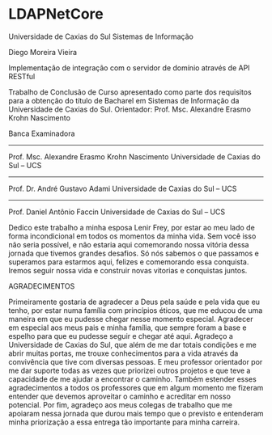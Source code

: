 # LDAPNetCore

Universidade de Caxias do Sul
Sistemas de Informação

Diego Moreira Vieira

Implementação de integração com o servidor de domínio através de API RESTful

Trabalho de Conclusão de Curso apresentado como parte dos requisitos para a obtenção do título de Bacharel em Sistemas de Informação da Universidade de Caxias do Sul.
Orientador: Prof. Msc. Alexandre Erasmo Krohn Nascimento

Banca Examinadora

_________________________________________________
Prof. Msc. Alexandre Erasmo Krohn Nascimento
Universidade de Caxias do Sul – UCS

_________________________________________________
Prof. Dr. André Gustavo Adami
Universidade de Caxias do Sul – UCS

_________________________________________________
Prof. Daniel Antônio Faccin 
Universidade de Caxias do Sul – UCS


Dedico este trabalho a minha esposa Lenir Frey, por estar ao meu lado de forma incondicional em todos os momentos da minha vida. Sem você isso não seria possível, e não estaria aqui comemorando nossa vitória dessa jornada que tivemos grandes desafios. Só nós sabemos o que passamos e superamos para estarmos aqui, felizes e comemorando essa conquista. Iremos seguir nossa vida e construir novas vitorias e conquistas juntos.


AGRADECIMENTOS

Primeiramente gostaria de agradecer a Deus pela saúde e pela vida que eu tenho, por estar numa família com princípios éticos, que me educou de uma maneira em que eu pudesse chegar nesse momento especial. Agradecer em especial aos meus pais e minha família, que sempre foram a base e espelho para que eu pudesse seguir e chegar até aqui. 
Agradeço a Universidade de Caxias do Sul, que além de me dar totais condições e me abrir muitas portas, me trouxe conhecimentos para a vida através da convivência que tive com diversas pessoas.
E meu professor orientador por me dar suporte todas as vezes que priorizei outros projetos e que teve a capacidade de me ajudar a encontrar o caminho. Também estender esses agradecimentos a todos os professores que em algum momento me fizeram entender que devemos aproveitar o caminho e acreditar em nosso potencial.
Por fim, agradeço aos meus colegas de trabalho que me apoiaram nessa jornada que durou mais tempo que o previsto e entenderam minha priorização a essa entrega tão importante para minha carreira.
